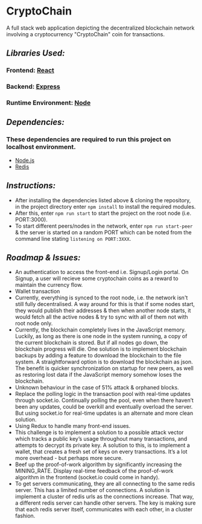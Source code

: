 # CryptoChain
A full stack web application depicting the decentralized blockchain network involving a cryptocurrency "CryptoChain" coin for transactions.

## *Libraries Used:*
### Frontend: [React](https://github.com/facebook/react)   
### Backend: [Express](https://github.com/expressjs/express)
### Runtime Environment: [Node](https://github.com/nodejs/node)


## *Dependencies:*
### These dependencies are required to run this project on localhost environment.
- [Node.js](https://nodejs.org/en/)
- [Redis](https://redis.io/)

## *Instructions:*
- After installing the dependencies listed above & cloning the repository, in the project directory enter `npm install` to install the required modules.
- After this, enter `npm run start` to start the project on the root node (i.e. PORT:3000).
- To start different peers/nodes in the network, enter `npm run start-peer` & the server is started on a random PORT which can be noted from the command line stating `listening on PORT:3XXX`.


## *Roadmap & Issues:*
- An authentication to access the front-end i.e. Signup/Login portal. On Signup, a user will recieve some cryptochain coins as a reward to maintain the currency flow.
- Wallet transaction 
- Currently, everything is synced to the root node, i.e. the network isn't still fully decentralised. A way around for this is that if some nodes start, they would publish their addresses & then when another node starts, it would fetch all the active nodes & try to sync with all of them not with root node only.
- Currently, the blockchain completely lives in the JavaScript memory. Luckily, as long as there is one node in the system running, a copy of the current blockchain is stored. But if all nodes go down, the blockchain progress will die. One solution is to implement blockchain backups by adding a feature to download the blockchain to the file system. A straightforward option is to download the blockchain as json. The benefit is quicker synchronization on startup for new peers, as well as restoring lost data if the JavaScript memory somehow loses the blockchain.
- Unknown behaviour in the case of 51% attack & orphaned blocks.
- Replace the polling logic in the transaction pool with real-time updates through socket.io. Continually polling the pool, even when there haven’t been any updates, could be overkill and eventually overload the server. But using socket.io for real-time updates is an alternate and more clean solution.
- Using Redux to handle many front-end issues.
- This challenge is to implement a solution to a possible attack vector which tracks a public key’s usage throughout many transactions, and attempts to decrypt its private key. A solution to this, is to implement a wallet, that creates a fresh set of keys on every transactions. It’s a lot more overhead - but perhaps more secure.
- Beef up the proof-of-work algorithm by significantly increasing the MINING_RATE. Display real-time feedback of the proof-of-work algorithm in the frontend (socket.io could come in handy).
- To get servers communicating, they are all connecting to the same redis server. This has a limited number of connections. A solution is implement a cluster of redis urls as the connections increase. That way, a different redis server can handle other servers. The key is making sure that each redis server itself, communicates with each other, in a cluster fashion.
